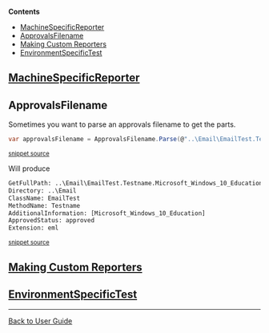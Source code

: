 <!--
GENERATED FILE - DO NOT EDIT
This file was generated by [MarkdownSnippets](https://github.com/SimonCropp/MarkdownSnippets).
Source File: /ApprovalTests/docs/mdsource/Features.source.md
To change this file edit the source file and then run MarkdownSnippets.
-->
<!-- START doctoc generated TOC please keep comment here to allow auto update -->
<!-- DON'T EDIT THIS SECTION, INSTEAD RE-RUN doctoc TO UPDATE -->
**Contents**

- [MachineSpecificReporter](#machinespecificreporter)
- [ApprovalsFilename](#approvalsfilename)
- [Making Custom Reporters](#making-custom-reporters)
- [EnvironmentSpecificTest](#environmentspecifictest)

<!-- END doctoc generated TOC please keep comment here to allow auto update -->
## [MachineSpecificReporter](EnvironmentSpecificTest.md#machinespecificreporter)

## ApprovalsFilename
Sometimes you want to parse an approvals filename to get the parts.

<!-- snippet: approvals_filename -->
```cs
var approvalsFilename = ApprovalsFilename.Parse(@"..\Email\EmailTest.Testname.Microsoft_Windows_10_Education.approved.eml");
```
<sup>[snippet source](/ApprovalTests.Tests/Namer/ApprovalsFilenameTest.cs#L12-L14)</sup>
<!-- endsnippet -->

Will produce
<!-- snippet: ApprovalsFilenameTest.TestMachineSpecificName.approved.txt -->
```txt
GetFullPath: ..\Email\EmailTest.Testname.Microsoft_Windows_10_Education.approved.eml
Directory: ..\Email
ClassName: EmailTest
MethodName: Testname
AdditionalInformation: [Microsoft_Windows_10_Education]
ApprovedStatus: approved
Extension: eml
```
<sup>[snippet source](/ApprovalTests.Tests/Namer/ApprovalsFilenameTest.TestMachineSpecificName.approved.txt#L1-L7)</sup>
<!-- endsnippet -->

## [Making Custom Reporters](Reporters.md##making-custom-reporters)

## [EnvironmentSpecificTest](EnvironmentSpecificTest.md#environmentspecifictest)

---

[Back to User Guide](/doc/README.md#top)
